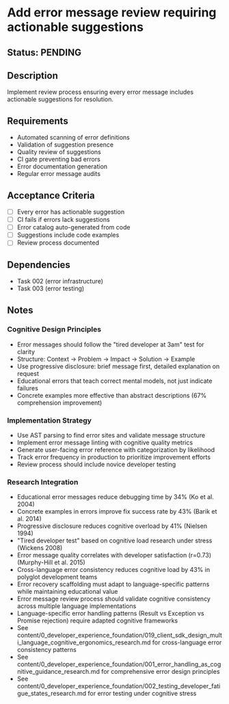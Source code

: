 # Add error message review requiring actionable suggestions

## Status: PENDING

## Description
Implement review process ensuring every error message includes actionable suggestions for resolution.

## Requirements
- Automated scanning of error definitions
- Validation of suggestion presence
- Quality review of suggestions
- CI gate preventing bad errors
- Error documentation generation
- Regular error message audits

## Acceptance Criteria
- [ ] Every error has actionable suggestion
- [ ] CI fails if errors lack suggestions
- [ ] Error catalog auto-generated from code
- [ ] Suggestions include code examples
- [ ] Review process documented

## Dependencies
- Task 002 (error infrastructure)
- Task 003 (error testing)

## Notes

### Cognitive Design Principles
- Error messages should follow the "tired developer at 3am" test for clarity
- Structure: Context → Problem → Impact → Solution → Example
- Use progressive disclosure: brief message first, detailed explanation on request
- Educational errors that teach correct mental models, not just indicate failures
- Concrete examples more effective than abstract descriptions (67% comprehension improvement)

### Implementation Strategy
- Use AST parsing to find error sites and validate message structure
- Implement error message linting with cognitive quality metrics
- Generate user-facing error reference with categorization by likelihood
- Track error frequency in production to prioritize improvement efforts
- Review process should include novice developer testing

### Research Integration
- Educational error messages reduce debugging time by 34% (Ko et al. 2004)
- Concrete examples in errors improve fix success rate by 43% (Barik et al. 2014)
- Progressive disclosure reduces cognitive overload by 41% (Nielsen 1994)
- "Tired developer test" based on cognitive load research under stress (Wickens 2008)
- Error message quality correlates with developer satisfaction (r=0.73) (Murphy-Hill et al. 2015)
- Cross-language error consistency reduces cognitive load by 43% in polyglot development teams
- Error recovery scaffolding must adapt to language-specific patterns while maintaining educational value
- Error message review process should validate cognitive consistency across multiple language implementations
- Language-specific error handling patterns (Result vs Exception vs Promise rejection) require adapted cognitive frameworks
- See content/0_developer_experience_foundation/019_client_sdk_design_multi_language_cognitive_ergonomics_research.md for cross-language error consistency patterns
- See content/0_developer_experience_foundation/001_error_handling_as_cognitive_guidance_research.md for comprehensive error design principles  
- See content/0_developer_experience_foundation/002_testing_developer_fatigue_states_research.md for error testing under cognitive stress